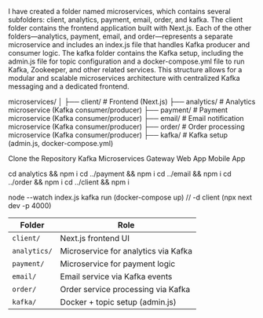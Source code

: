 I have created a folder named microservices, which contains several subfolders: client, analytics, payment, email, order, and kafka. The client folder contains the frontend application built with Next.js. Each of the other folders—analytics, payment, email, and order—represents a separate microservice and includes an index.js file that handles Kafka producer and consumer logic. The kafka folder contains the Kafka setup, including the admin.js file for topic configuration and a docker-compose.yml file to run Kafka, Zookeeper, and other related services. This structure allows for a modular and scalable microservices architecture with centralized Kafka messaging and a dedicated frontend.


microservices/
│
├── client/             # Frontend (Next.js)
├── analytics/          # Analytics microservice (Kafka consumer/producer)
├── payment/            # Payment microservice (Kafka consumer/producer)
├── email/              # Email notification microservice (Kafka consumer/producer)
├── order/              # Order processing microservice (Kafka consumer/producer)
├── kafka/              # Kafka setup (admin.js, docker-compose.yml)

Clone the Repository
Kafka Microservices Gateway Web App Mobile App

cd analytics && npm i
cd ../payment && npm i
cd ../email && npm i
cd ../order && npm i
cd ../client && npm i

node --watch index.js 
kafka run (docker-compose up) // -d
client (npx next dev -p 4000)

| Folder       | Role                                 |
| ------------ | ------------------------------------ |
| `client/`    | Next.js frontend UI                  |
| `analytics/` | Microservice for analytics via Kafka |
| `payment/`   | Microservice for payment logic       |
| `email/`     | Email service via Kafka events       |
| `order/`     | Order service processing via Kafka   |
| `kafka/`     | Docker + topic setup (admin.js)      |

